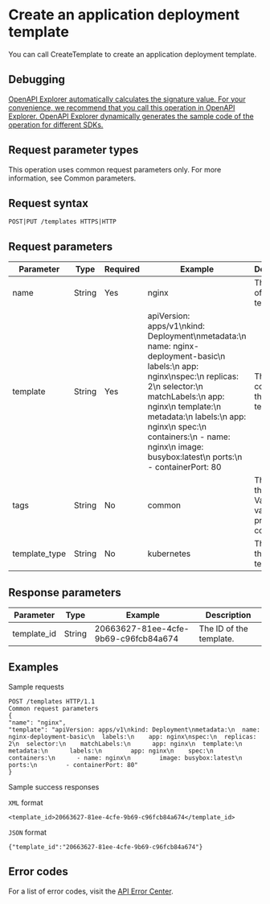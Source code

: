 # Create an application deployment template

You can call CreateTemplate to create an application deployment template.

## Debugging

[OpenAPI Explorer automatically calculates the signature value. For your convenience, we recommend that you call this operation in OpenAPI Explorer. OpenAPI Explorer dynamically generates the sample code of the operation for different SDKs.](https://api.aliyun.com/#product=CS&api=CreateTemplate&type=ROA&version=2015-12-15)

## Request parameter types

This operation uses common request parameters only. For more information, see Common parameters.

## Request syntax

```
POST|PUT /templates HTTPS|HTTP
```

## Request parameters

|Parameter|Type|Required|Example|Description|
|---------|----|--------|-------|-----------|
|name|String|Yes|nginx|The name of the template. |
|template|String|Yes|apiVersion: apps/v1\\nkind: Deployment\\nmetadata:\\n name: nginx-deployment-basic\\n labels:\\n app: nginx\\nspec:\\n replicas: 2\\n selector:\\n matchLabels:\\n app: nginx\\n template:\\n metadata:\\n labels:\\n app: nginx\\n spec:\\n containers:\\n - name: nginx\\n image: busybox:latest\\n ports:\\n - containerPort: 80|The content of the template. |
|tags|String|No|common|The type of the tags. Valid values: private and common. |
|template\_type|String|No|kubernetes|The type of the template. |

## Response parameters

|Parameter|Type|Example|Description|
|---------|----|-------|-----------|
|template\_id|String|20663627-81ee-4cfe-9b69-c96fcb84a674|The ID of the template. |

## Examples

Sample requests

```
POST /templates HTTP/1.1
Common request parameters
{
"name": "nginx",
"template": "apiVersion: apps/v1\nkind: Deployment\nmetadata:\n  name: nginx-deployment-basic\n  labels:\n    app: nginx\nspec:\n  replicas: 2\n  selector:\n    matchLabels:\n      app: nginx\n  template:\n    metadata:\n      labels:\n        app: nginx\n    spec:\n      containers:\n      - name: nginx\n        image: busybox:latest\n        ports:\n        - containerPort: 80"
}
```

Sample success responses

`XML` format

```
<template_id>20663627-81ee-4cfe-9b69-c96fcb84a674</template_id>
```

`JSON` format

```
{"template_id":"20663627-81ee-4cfe-9b69-c96fcb84a674"}
```

## Error codes

For a list of error codes, visit the [API Error Center](https://error-center.alibabacloud.com/status/product/CS).

